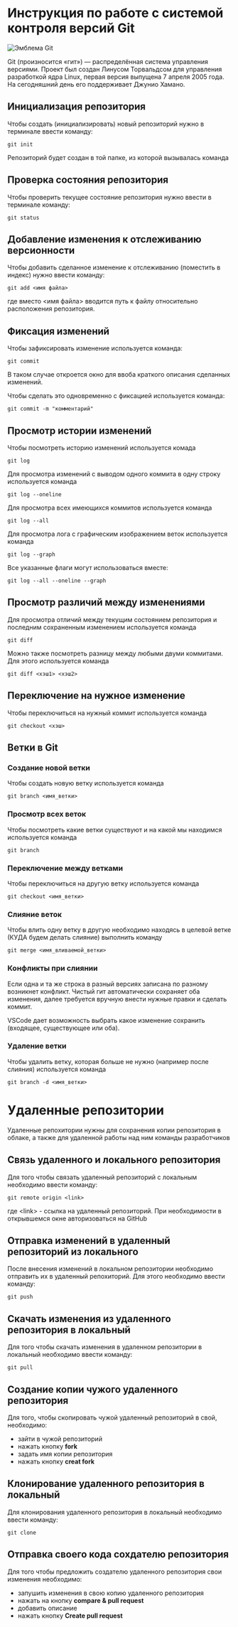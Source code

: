 # **Инструкция по работе с системой контроля версий Git**

![Эмблема Git](git.jpg)

Git (произносится «гит») — распределённая система управления версиями. Проект был создан Линусом Торвальдсом для управления разработкой ядра Linux, первая версия выпущена 7 апреля 2005 года. На сегодняшний день его поддерживает Джунио Хамано.

## Инициализация репозитория

Чтобы создать (инициализировать) новый репозиторий нужно в терминале ввести команду:

    git init

Репозиторий будет создан в той папке, из которой вызывалась команда

## Проверка состояния репозитория

Чтобы проверить текущее состояние репозитория нужно ввести в терминале команду:

    git status

## Добавление изменения к отслеживанию версионности

Чтобы добавить сделанное изменение к отслеживанию (поместить в индекс) нужно ввести команду:

    git add <имя файла>

где вместо <имя файла> вводится путь к файлу относительно расположения репозитория.

## Фиксация изменений

Чтобы зафиксировать изменение используется команда:

    git commit

В таком случае откроется окно для ввоба краткого описания сделанных изменений.

Чтобы сделать это одновременно с фиксацией используется команда:

    git commit -m "комментарий"

## Просмотр истории изменений

Чтобы посмотреть историю изменений используется комада

    git log

Для просмотра изменений с выводом одного коммита в одну строку используется команда

    git log --oneline

Для просмотра всех имеющихся коммитов используется команда

    git log --all

Для просмотра лога с графическим изображением веток используется команда

    git log --graph

Все указанные флаги могут использоваться вместе:

    git log --all --oneline --graph

## Просмотр различий между изменениями

Для просмотра отличий между текущим состоянием репозитория и последним сохраненным изменением используется команда

    git diff

Можно также посмотреть разницу между любыми двуми коммитами. Для этого используется команда

    git diff <хэш1> <хэш2>

## Переключение на нужное изменение

Чтобы переключиться на нужный коммит используется команда

    git checkout <хэш>

## Ветки в Git

### Создание новой ветки

Чтобы создать новую ветку используется команда

    git branch <имя_ветки>

### Просмотр всех веток

Чтобы посмотреть какие ветки существуют и на какой мы находимся используется команда

    git branch

### Переключение между ветками

Чтобы переключиться на другую ветку используется команда

    git checkout <имя_ветки>

### Слияние веток

Чтобы влить одну ветку в другую необходимо находясь в целевой ветке (КУДА будем делать слияние) выполнить команду

    git merge <имя_вливаемой_ветки>

### Конфликты при слиянии

Если одна и та же строка в разный версиях записана по разному возникнет конфликт.
Чистый гит автоматически сохраняет оба изменения, далее требуется вручную внести нужные правки и сделать коммит.

VSСode дает возможность выбрать какое изменение сохранить (входящее, существующее или оба).

### Удаление ветки

Чтобы удалить ветку, которая больше не нужно (например после слияния) используется команда

    git branch -d <имя_ветки>

# Удаленные репозитории

Удаленные репохитории нужны для сохранения копии репозитория в облаке, а также для удаленной работы над ним команды разработчиков

## Связь удаленного и локального репозитория

Для того чтобы связать удаленный репозиторий с локальным необходимо ввести команду:

    git remote origin <link>

где \<link\> - ссылка на удаленный репозиторий. 
При необходимости в открывшемся окне авторизоваться на GitHub

## Отправка изменений в удаленный репозиторий из локального

После внесения изменений в локальном репозитории необходимо отправить их в удаленный репохиторий. Для этого необходимо ввести команду:

    git push

## Скачать изменения из удаленного репозитория в локальный

Для того чтобы скачать изменения в удаленном репозитории в локальный необходимо ввести команду:

    git pull

## Создание копии чужого удаленного репозитория

Для того, чтобы скопировать чужой удаленный репозиторий в свой, необходимо:
- зайти в чужой репозиторий
- нажать кнопку **fork**
- задать имя копии репозитория
- нажать кнопку **creat fork**

## Клонирование удаленного репозитория в локальный

Для клонирования удаленного репозитория в локальный необходимо ввести команду:

    git clone

## Отправка своего кода сохдателю репозитория

Для того чтобы предложить создателю удаленного репозитория свои изменения необходимо:

- запушить изменения в свою копию удаленного репозитория
- нажать на кнопку **compare & pull request**
- добавить описание
- нажать кнопку **Create pull request**


